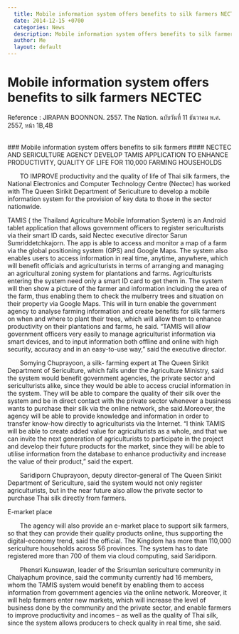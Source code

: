 ```yaml
---
  title: Mobile information system offers benefits to silk farmers NECTEC  
  date: 2014-12-15 +0700		  
  categories: News		
  description: Mobile information system offers benefits to silk farmers NECTEC
  author: Me		 
  layout: default
---
```



# Mobile information system offers benefits to silk farmers NECTEC  

<p> Reference : JIRAPAN BOONNON. 2557. The Nation. ฉบับวันที่ 11 ธันวาคม พ.ศ. 2557, หน้า 1B,4B </p>
<br>
### Mobile information system offers benefits to silk farmers
#### NECTEC AND SERICULTURE AGENCY DEVELOP TAMIS APPLICATION TO ENHANCE PRODUCTIVITY, QUALITY OF LIFE FOR 110,000 FARMING HOUSEHOLDS
<br>

<p>&emsp;&emsp;TO IMPROVE productivity and the quality of life of Thai silk farmers, the National Electronics and Computer Technology Centre (Nectec) has worked with The Queen Sirikit Department of Sericulture to develop a mobile information system for the provision of key data to those in the sector nationwide.</p>

<p> TAMIS ( the Thailand Agriculture Mobile Information System) is an Android tablet application that allows government officers to register sericulturists via their smart ID cards, said Nectec executive director Sarun Sumriddetchkajorn. The app is able to access and monitor a map of a farm via the global positioning system (GPS) and Google Maps. The system also enables users to access information in real time, anytime, anywhere, which will benefit officials and agriculturists in terms of arranging and managing an agricultural zoning system for plantations and farms. Agriculturists entering the system need only a smart ID card to get them in. The system will then show a picture of the farmer and information including the area of the farm, thus enabling them to check the mulberry trees and situation on their property via Google Maps. This will in turn enable the government agency to analyse farming information and create benefits for silk farmers on when and where to plant their trees, which will allow them to enhance productivity on their plantations and farms, he said. “TAMIS will allow government officers very easily to manage agriculturist information via smart devices, and to input information both offline and online with high security, accuracy and in an easy-to-use way,” said the executive director.</p>

<p>&emsp;&emsp;Somying Chuprayoon, a silk- farming expert at The Queen Sirikit Department of Sericulture, which falls under the Agriculture Ministry, said the system would benefit government agencies, the private sector and sericulturists alike, since they would be able to access crucial information in the system. They will be able to compare the quality of their silk over the system and be in direct contact with the private sector whenever a business wants to purchase their silk via the online network, she said.Moreover, the agency will be able to provide knowledge and information in order to transfer know-how directly to agriculturists via the Internet. “I think TAMIS will be able to create added value for agriculturists as a whole, and that we can invite the next generation of agriculturists to participate in the project and develop their future products for the market, since they will be able to utilise information from the database to enhance productivity and increase the value of their product,” said the expert.</p>

<p>&emsp;&emsp;Saridiporn Chuprayoon, deputy director-general of The Queen Sirikit Department of Sericulture, said the system would not only register agriculturists, but in the near future also allow the private sector to purchase Thai silk directly from farmers.</p>

<p> E-market place </p>

<p>&emsp;&emsp;The agency will also provide an e-market place to support silk farmers, so that they can provide their quality products online, thus supporting the digital-economy trend, said the official. The Kingdom has more than 110,000 sericulture households across 56 provinces. The system has to date registered more than 700 of them via cloud computing, said Saridiporn.</p>

<p>&emsp;&emsp;Phensri Kunsuwan, leader of the Srisumlan sericulture community in Chaiyaphum province, said the community currently had 16 members, whom the TAMIS system would benefit by enabling them to access information from government agencies via the online network. Moreover, it will help farmers enter new markets, which will increase the level of business done by the community and the private sector, and enable farmers to improve productivity and incomes – as well as the quality of Thai silk, since the system allows producers to check quality in real time, she said.</p>


<br>

